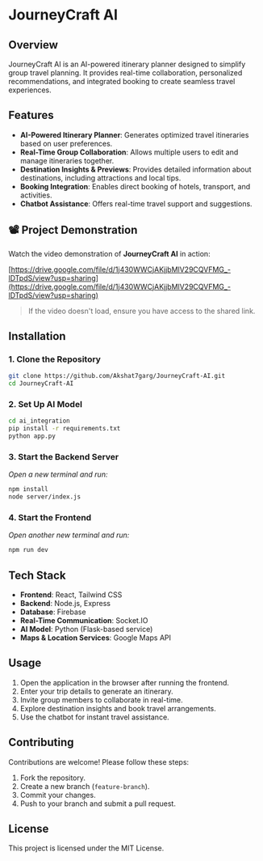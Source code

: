 # JourneyCraft AI

## Overview
JourneyCraft AI is an AI-powered itinerary planner designed to simplify group travel planning. It provides real-time collaboration, personalized recommendations, and integrated booking to create seamless travel experiences.

## Features
- **AI-Powered Itinerary Planner**: Generates optimized travel itineraries based on user preferences.
- **Real-Time Group Collaboration**: Allows multiple users to edit and manage itineraries together.
- **Destination Insights & Previews**: Provides detailed information about destinations, including attractions and local tips.
- **Booking Integration**: Enables direct booking of hotels, transport, and activities.
- **Chatbot Assistance**: Offers real-time travel support and suggestions.

## 📽️ Project Demonstration

Watch the video demonstration of **JourneyCraft AI** in action:  

[https://drive.google.com/file/d/1j430WWCjAKjjbMlV29CQVFMG_-lDTpdS/view?usp=sharing](https://drive.google.com/file/d/1j430WWCjAKjjbMlV29CQVFMG_-lDTpdS/view?usp=sharing)

> If the video doesn't load, ensure you have access to the shared link.

## Installation

### 1. Clone the Repository
```sh
git clone https://github.com/Akshat7garg/JourneyCraft-AI.git
cd JourneyCraft-AI
```

### 2. Set Up AI Model
```sh
cd ai_integration
pip install -r requirements.txt
python app.py
```

### 3. Start the Backend Server
_Open a new terminal and run:_
```sh
npm install
node server/index.js
```

### 4. Start the Frontend
_Open another new terminal and run:_
```sh
npm run dev
```

## Tech Stack
- **Frontend**: React, Tailwind CSS
- **Backend**: Node.js, Express
- **Database**: Firebase
- **Real-Time Communication**: Socket.IO
- **AI Model**: Python (Flask-based service)
- **Maps & Location Services**: Google Maps API

## Usage
1. Open the application in the browser after running the frontend.
2. Enter your trip details to generate an itinerary.
3. Invite group members to collaborate in real-time.
4. Explore destination insights and book travel arrangements.
5. Use the chatbot for instant travel assistance.

## Contributing
Contributions are welcome! Please follow these steps:
1. Fork the repository.
2. Create a new branch (`feature-branch`).
3. Commit your changes.
4. Push to your branch and submit a pull request.

## License
This project is licensed under the MIT License.


